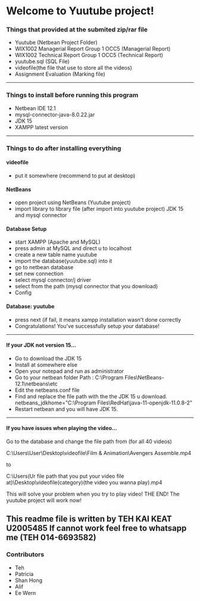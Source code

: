 # Welcome to Yuutube project!


### Things that provided at the submited zip/rar file
- Yuutube (Netbean Project Folder)
- WIX1002 Managerial Report Group 1 OCC5 (Managerial Report)
- WIX1002 Technical Report Group 1 OCC5 (Technical Report)
- yuutube.sql (SQL File)
- videofile(the file that use to store all the videos)
- Assignment Evaluation (Marking file)
-----------------------------------------------------------------------------------------------
### Things to install before running this program
- Netbean IDE 12.1
- mysql-connector-java-8.0.22.jar
- JDK 15
- XAMPP latest version
-----------------------------------------------------------------------------------------------
### Things to do after installing everything
#### videofile
- put it somewhere (recommend to put at desktop)
#### NetBeans
- open project using NetBeans (Yuutube project)
- import library to library file (after import into yuutube project) JDK 15 and mysql connector
#### Database Setup
- start XAMPP (Apache and MySQL)
- press admin at MySQL and direct u to localhost
- create a new table name yuutube
- import the database(yuutube.sql) into it
- go to netbean database
- set new connection
- select mysql connector/j driver
- select from the path (mysql connector that you download)
- Config
#### Database: yuutube
- press next (if fail, it means xampp installation wasn't done correctly
- Congratulations! You've successfully setup your database!
------------------------------------------------------------------------------------
#### If your JDK not version 15...
- Go to download the JDK 15
- Install at somewhere else
- Open your notepad and run as administrator
- Go to your netbean folder
Path : C:\Program Files\NetBeans-12.1\netbeans\etc
- Edit the netbeans.conf file
- Find and replace the file path with the the JDK 15 u download.
netbeans_jdkhome="C:\Program Files\RedHat\java-11-openjdk-11.0.8-2"
- Restart netbean and you will have JDK 15.

----------------------------------------------------------------------------
#### If you have issues when playing the video...
Go to the database and change the file path from (for all 40 videos)

C:\Users\User\Desktop\videofile\Film & Animation\Avengers Assemble.mp4

to 

C:\Users\(Ur file path that you put your video file at)\Desktop\videofile\(category)\(the video you wanna play).mp4

This will solve your problem when you try to play video!
THE END!
The yuutube project will work now!

This readme file is written by TEH KAI KEAT U2005485
If cannot work feel free to whatsapp me (TEH 014-6693582)
-------------------------------------------------------------------------------
### Contributors
- Teh
- Patricia
- Shan Hong
- Alif
- Ee Wern

